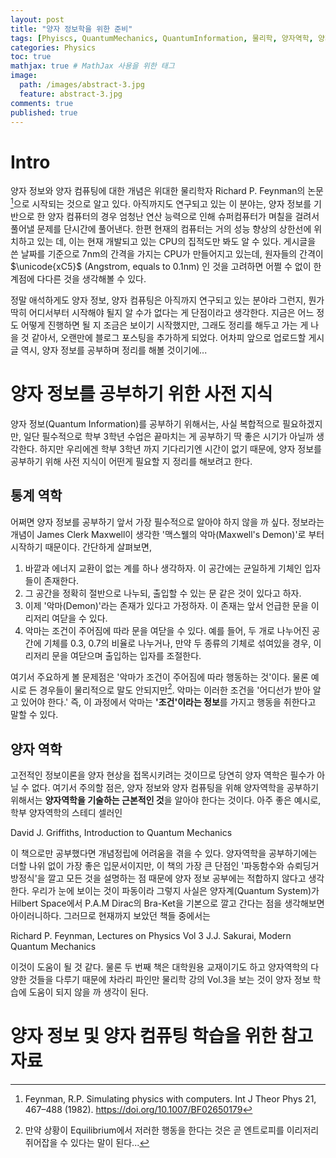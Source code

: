 ```yaml
---
layout: post
title: "양자 정보학을 위한 준비"
tags: [Phyiscs, QuantumMechanics, QuantumInformation, 물리학, 양자역학, 양자정보] # 태그 입력
categories: Physics
toc: true
mathjax: true # MathJax 사용을 위한 태그
image:
  path: /images/abstract-3.jpg
  feature: abstract-3.jpg
comments: true
published: true
---
```


# Intro
양자 정보와 양자 컴퓨팅에 대한 개념은 위대한 물리학자 Richard P. Feynman의 논문[^1]으로 시작되는 것으로 알고 있다. 아직까지도 연구되고 있는 이 분야는,
양자 정보를 기반으로 한 양자 컴퓨터의 경우 엄청난 연산 능력으로 인해 슈퍼컴퓨터가 며칠을 걸려서 풀어낼 문제를 단시간에 풀어낸다. 한편 현재의 컴퓨터는 거의 성능 향상의
상한선에 위치하고 있는 데, 이는 현재 개발되고 있는 CPU의 집적도만 봐도 알 수 있다. 게시글을 쓴 날짜를 기준으로 7nm의 간격을 가지는 CPU가 만들어지고 있는데, 원자들의 간격이 
$\unicode{xC5}$ (Angstrom, equals to 0.1nm) 인 것을 고려하면 어쩔 수 없이 한계점에 다다른 것을 생각해볼 수 있다.

정말 애석하게도 양자 정보, 양자 컴퓨팅은 아직까지 연구되고 있는 분야라 그런지, 뭔가 딱히 어디서부터 시작해야 될지 알 수가 없다는 게 단점이라고 생각한다.
지금은 어느 정도 어떻게 진행하면 될 지 조금은 보이기 시작했지만, 그래도 정리를 해두고 가는 게 나을 것 같아서, 오랜만에 블로그 포스팅을 추가하게 되었다.
어차피 앞으로 업로드할 게시글 역시, 양자 정보를 공부하며 정리를 해볼 것이기에...

# 양자 정보를 공부하기 위한 사전 지식
양자 정보(Quantum Information)를 공부하기 위해서는, 사실 복합적으로 필요하겠지만, 일단 필수적으로 학부 3학년 수업은 끝마치는 게 공부하기 딱 좋은 시기가 아닐까 생각한다.
하지만 우리에겐 학부 3학년 까지 기다리기엔 시간이 없기 때문에, 양자 정보를 공부하기 위해 사전 지식이 어떤게 필요할 지 정리를 해보려고 한다.

## 통계 역학
어쩌면 양자 정보를 공부하기 앞서 가장 필수적으로 알아야 하지 않을 까 싶다. 정보라는 개념이 James Clerk Maxwell이 생각한 '맥스웰의 악마(Maxwell's Demon)'로 부터 시작하기 때문이다.
간단하게 살펴보면,

1. 바깥과 에너지 교환이 없는 계를 하나 생각하자. 이 공간에는 균일하게 기체인 입자들이 존재한다.
2. 그 공간을 정확히 절반으로 나누되, 출입할 수 있는 문 같은 것이 있다고 하자.
3. 이제 '악마(Demon)'라는 존재가 있다고 가정하자. 이 존재는 앞서 언급한 문을 이리저리 여닫을 수 있다.
4. 악마는 조건이 주어짐에 따라 문을 여닫을 수 있다. 예를 들어, 두 개로 나누어진 공간에 기체를 0.3, 0.7의 비율로 나누거나, 만약 두 종류의 기체로 섞여있을 경우,
이리저리 문을 여닫으며 출입하는 입자를 조절한다.

여기서 주요하게 볼 문제점은 '악마가 조건이 주어짐에 따라 행동하는 것'이다. 물론 예시로 든 경우들이 물리적으로 말도 안되지만[^2]. 악마는 이러한 조건을 '어디선가 받아 알고 있어야 한다.'
즉, 이 과정에서 악마는 **'조건'이라는 정보**를 가지고 행동을 취한다고 말할 수 있다. 

## 양자 역학
고전적인 정보이론을 양자 현상을 접목시키려는 것이므로 당연히 양자 역학은 필수가 아닐 수 없다. 여기서 주의할 점은, 양자 정보와 양자 컴퓨팅을 위해 양자역학을 공부하기 위해서는 
**양자역학을 기술하는 근본적인 것**을 알아야 한다는 것이다. 아주 좋은 예시로, 학부 양자역학의 스테디 셀러인

 David J. Griffiths, Introduction to Quantum Mechanics

이 책으로만 공부했다면 개념정립에 어려움을 겪을 수 있다. 양자역학을 공부하기에는 더할 나위 없이 가장 좋은 입문서이지만, 이 책의 가장 큰 단점인 '파동함수와 슈뢰딩거 방정식'을 깔고 모든 것을
설명하는 점 때문에 양자 정보 공부에는 적합하지 않다고 생각한다. 우리가 눈에 보이는 것이 파동이라 그렇지 사실은 양자계(Quantum System)가 Hilbert Space에서 P.A.M Dirac의 Bra-Ket을 기본으로 
깔고 간다는 점을 생각해보면 아이러니하다. 그러므로 현재까지 보았던 책들 중에서는

 Richard P. Feynman, Lectures on Physics Vol 3
 J.J. Sakurai, Modern Quantum Mechanics

이것이 도움이 될 것 같다. 물론 두 번째 책은 대학원용 교재이기도 하고 양자역학의 다양한 것들을 다루기 때문에 차라리 파인만 물리학 강의 Vol.3을 보는 것이 양자 정보 학습에 도움이 되지 않을 까
생각이 된다. 

# 양자 정보 및 양자 컴퓨팅 학습을 위한 참고자료

[^1]: Feynman, R.P. Simulating physics with computers. Int J Theor Phys 21, 467–488 (1982). https://doi.org/10.1007/BF02650179
[^2]: 만약 상황이 Equilibrium에서 저러한 행동을 한다는 것은 곧 엔트로피를 이리저리 쥐어잡을 수 있다는 말이 된다...